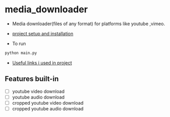 # media_downloader

- Media downloader(files of any format) for platforms like youtube ,vimeo.

- [project setup and installation](./docs/installation.md)

- To run

```bash
python main.py
```

- [Useful links i used in project ](./tut.mdtut.md)

## Features built-in

- [ ] youtube video download
- [ ] youtube audio download
- [ ] cropped youtube video download
- [ ] cropped youtube audio download
